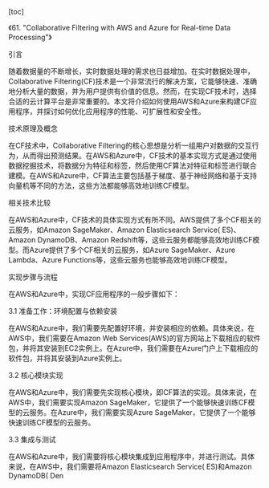
[toc]                    
                
                
《61. "Collaborative Filtering with AWS and Azure for Real-time Data Processing"》

引言

随着数据量的不断增长，实时数据处理的需求也日益增加。在实时数据处理中，Collaborative Filtering(CF)技术是一个非常流行的解决方案，它能够快速、准确地分析大量的数据，并为用户提供有价值的信息。然而，在实现CF技术时，选择合适的云计算平台是非常重要的。本文将介绍如何使用AWS和Azure来构建CF应用程序，并探讨如何优化应用程序的性能、可扩展性和安全性。

技术原理及概念

在CF技术中，Collaborative Filtering的核心思想是分析一组用户对数据的交互行为，从而得出预测结果。在AWS和Azure中，CF技术的基本实现方式是通过使用数据挖掘技术，将数据分为特征和标签，然后使用CF算法对特征和标签进行联合建模。在AWS和Azure中，CF算法主要包括基于梯度、基于神经网络和基于支持向量机等不同的方法，这些方法都能够高效地训练CF模型。

相关技术比较

在AWS和Azure中，CF技术的具体实现方式有所不同。AWS提供了多个CF相关的云服务，如Amazon SageMaker、Amazon Elasticsearch Service( ES)、Amazon DynamoDB、Amazon Redshift等，这些云服务都能够高效地训练CF模型。而Azure提供了多个CF相关的云服务，如Azure SageMaker、Azure Lambda、Azure Functions等，这些云服务也能够高效地训练CF模型。

实现步骤与流程

在AWS和Azure中，实现CF应用程序的一般步骤如下：

3.1 准备工作：环境配置与依赖安装

在AWS和Azure中，我们需要先配置好环境，并安装相应的依赖。具体来说，在AWS中，我们需要在Amazon Web Services(AWS)的官方网站上下载相应的软件包，并将其安装到EC2实例上。在Azure中，我们需要在Azure门户上下载相应的软件包，并将其安装到Azure实例上。

3.2 核心模块实现

在AWS和Azure中，我们需要先实现核心模块，即CF算法的实现。具体来说，在AWS中，我们需要实现Amazon SageMaker，它提供了一个能够快速训练CF模型的云服务。在Azure中，我们需要实现Azure SageMaker，它提供了一个能够快速训练CF模型的云服务。

3.3 集成与测试

在AWS和Azure中，我们需要将核心模块集成到应用程序中，并进行测试。具体来说，在AWS中，我们需要将Amazon Elasticsearch Service( ES)和Amazon DynamoDB( Den

